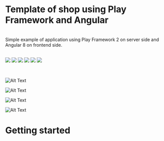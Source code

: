 # Template of shop using Play Framework and Angular
<br>
Simple example of application using Play Framework 2 on server side and Angular 8 on frontend side.
<br>
<br>
<p>
<img src="https://img.shields.io/badge/java-orange">
<img src="https://img.shields.io/badge/playframework2-brightgreen">
<img src="https://img.shields.io/badge/typescript-blue">
<img src="https://img.shields.io/badge/angular8-red">
<img src="https://img.shields.io/badge/angularmaterial-blueviolet">
<img src="https://img.shields.io/badge/mysql-yellow">
</p>
<br>

![Alt Text](https://github.com/Daply/guides-and-samples/blob/master/shop-template/sample%20videos/signup/signup.gif)


![Alt Text](https://github.com/Daply/guides-and-samples/blob/master/shop-template/sample%20videos/search/search.gif)


![Alt Text](https://github.com/Daply/guides-and-samples/blob/master/shop-template/sample%20videos/view%20product/view_product.gif)


![Alt Text](https://github.com/Daply/guides-and-samples/blob/master/shop-template/sample%20videos/adding%20to%20cart/adding_to_cart.gif)

# Getting started
<br>
